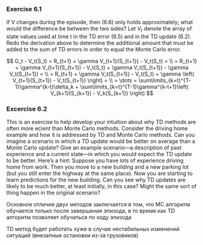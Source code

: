 ### Exercise 6.1

If V changes during the episode, then (6.6) only holds approximately; what would the difference be between the two sides? Let $V_t$ denote the array of state values
used at time t in the TD error (6.5) and in the TD update (6.2). Redo the derivation
above to determine the additional amount that must be added to the sum of TD errors
in order to equal the Monte Carlo error. 

$$
    G_t - V_t(S_t) = R_{t+1} + \gamma V_{t+1}(S_{t+1}) - V_t(S_t) = \\
    = R_{t+1} + \gamma V_{t+1}(S_{t+1}) - V_t(S_t) + \gamma V_t(S_{t+1}) - \gamma V_t(S_{t+1}) = \\
    = R_{t+1} + \gamma V_t(S_{t+1}) - V_t(S_t) + \gamma \left( V_{t+1}(S_{t+1}) - V_t(S_{t+1}) \right) = \\
    = \dots = \sum\limits_{k=t}^{T-1}\gamma^{k-t}\delta_k + \sum\limits_{k=t}^{T-1}\gamma^{k-t+1}\left( V_{k+1}(S_{k+1}) - V_k(S_{k+1}) \right)
$$

### Excercise 6.2

This is an exercise to help develop your intuition about why TD methods
are often more ecient than Monte Carlo methods. Consider the driving home example
and how it is addressed by TD and Monte Carlo methods. Can you imagine a scenario
in which a TD update would be better on average than a Monte Carlo update? Give
an example scenario—a description of past experience and a current state—in which
you would expect the TD update to be better. Here’s a hint: Suppose you have lots of
experience driving home from work. Then you move to a new building and a new parking
lot (but you still enter the highway at the same place). Now you are starting to learn
predictions for the new building. Can you see why TD updates are likely to be much
better, at least initially, in this case? Might the same sort of thing happen in the original
scenario?

Основное отличие двух методов заключается в том, что MC алгоритм обучается только после завершения эпизода, в то время как TD алгоритм позволяет обучаться по ходу эпизода

TD метод будет работать хуже в случае нестабильных изменений ситуаций (внезапные остановки из-за грузовиков)
